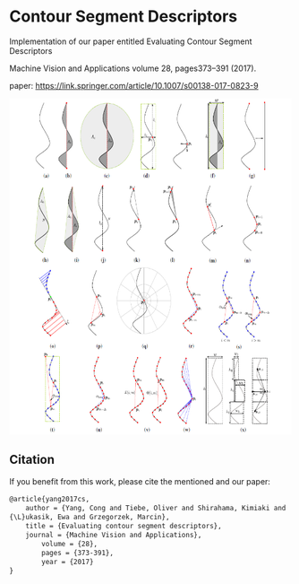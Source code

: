 # Contour Segment Descriptors

Implementation of our paper entitled Evaluating Contour Segment Descriptors

Machine Vision and Applications volume 28, pages373–391 (2017).

paper: https://link.springer.com/article/10.1007/s00138-017-0823-9

<img src="descriptors.png" height="600">

## Citation

If you benefit from this work, please cite the mentioned and our paper:

	@article{yang2017cs,
		author = {Yang, Cong and Tiebe, Oliver and Shirahama, Kimiaki and {\L}ukasik, Ewa and Grzegorzek, Marcin},
		title = {Evaluating contour segment descriptors},
		journal = {Machine Vision and Applications},
            volume = {28},
            pages = {373-391},
            year = {2017}
	}
